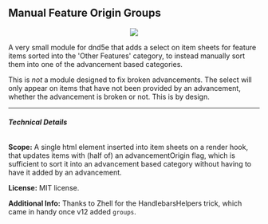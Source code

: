 ## Manual Feature Origin Groups
<p style="text-align: center"><img src="https://i.imgur.com/ZU1aExb.png" style="border: none"></p>
A very small module for dnd5e that adds a select on item sheets for feature items sorted into the 'Other Features' category, to instead manually sort them into one of the advancement based categories. 

This is *not* a module designed to fix broken advancements. The select will only appear on items that have not been provided by an advancement, whether the advancement is broken or not. This is by design.
___

###### **Technical Details**

**Scope:** A single html element inserted into item sheets on a render hook, that updates items with (half of) an advancementOrigin flag, which is sufficient to sort it into an advancement based category without having to have it added by an advancement.
 
**License:** MIT license.

**Additional Info:** Thanks to Zhell for the HandlebarsHelpers trick, which came in handy once v12 added `groups`.